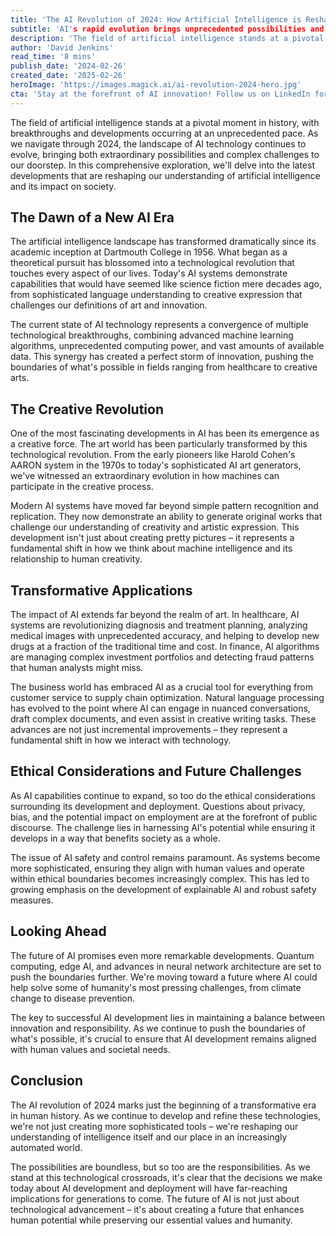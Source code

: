 ```yaml
---
title: 'The AI Revolution of 2024: How Artificial Intelligence is Reshaping Our World'
subtitle: 'AI's rapid evolution brings unprecedented possibilities and challenges in 2024'
description: 'The field of artificial intelligence stands at a pivotal moment in history, with breakthroughs and developments occurring at an unprecedented pace. As we navigate through 2024, the landscape of AI technology continues to evolve, bringing both extraordinary possibilities and complex challenges to our doorstep. In this comprehensive exploration, we'll delve into the latest developments that are reshaping our understanding of artificial intelligence and its impact on society.'
author: 'David Jenkins'
read_time: '8 mins'
publish_date: '2024-02-26'
created_date: '2025-02-26'
heroImage: 'https://images.magick.ai/ai-revolution-2024-hero.jpg'
cta: 'Stay at the forefront of AI innovation! Follow us on LinkedIn for daily updates on the latest breakthroughs and insights shaping the future of artificial intelligence.'
---
```


The field of artificial intelligence stands at a pivotal moment in history, with breakthroughs and developments occurring at an unprecedented pace. As we navigate through 2024, the landscape of AI technology continues to evolve, bringing both extraordinary possibilities and complex challenges to our doorstep. In this comprehensive exploration, we'll delve into the latest developments that are reshaping our understanding of artificial intelligence and its impact on society.

## The Dawn of a New AI Era

The artificial intelligence landscape has transformed dramatically since its academic inception at Dartmouth College in 1956. What began as a theoretical pursuit has blossomed into a technological revolution that touches every aspect of our lives. Today's AI systems demonstrate capabilities that would have seemed like science fiction mere decades ago, from sophisticated language understanding to creative expression that challenges our definitions of art and innovation.

The current state of AI technology represents a convergence of multiple technological breakthroughs, combining advanced machine learning algorithms, unprecedented computing power, and vast amounts of available data. This synergy has created a perfect storm of innovation, pushing the boundaries of what's possible in fields ranging from healthcare to creative arts.

## The Creative Revolution

One of the most fascinating developments in AI has been its emergence as a creative force. The art world has been particularly transformed by this technological revolution. From the early pioneers like Harold Cohen's AARON system in the 1970s to today's sophisticated AI art generators, we've witnessed an extraordinary evolution in how machines can participate in the creative process.

Modern AI systems have moved far beyond simple pattern recognition and replication. They now demonstrate an ability to generate original works that challenge our understanding of creativity and artistic expression. This development isn't just about creating pretty pictures – it represents a fundamental shift in how we think about machine intelligence and its relationship to human creativity.

## Transformative Applications

The impact of AI extends far beyond the realm of art. In healthcare, AI systems are revolutionizing diagnosis and treatment planning, analyzing medical images with unprecedented accuracy, and helping to develop new drugs at a fraction of the traditional time and cost. In finance, AI algorithms are managing complex investment portfolios and detecting fraud patterns that human analysts might miss.

The business world has embraced AI as a crucial tool for everything from customer service to supply chain optimization. Natural language processing has evolved to the point where AI can engage in nuanced conversations, draft complex documents, and even assist in creative writing tasks. These advances are not just incremental improvements – they represent a fundamental shift in how we interact with technology.

## Ethical Considerations and Future Challenges

As AI capabilities continue to expand, so too do the ethical considerations surrounding its development and deployment. Questions about privacy, bias, and the potential impact on employment are at the forefront of public discourse. The challenge lies in harnessing AI's potential while ensuring it develops in a way that benefits society as a whole.

The issue of AI safety and control remains paramount. As systems become more sophisticated, ensuring they align with human values and operate within ethical boundaries becomes increasingly complex. This has led to growing emphasis on the development of explainable AI and robust safety measures.

## Looking Ahead

The future of AI promises even more remarkable developments. Quantum computing, edge AI, and advances in neural network architecture are set to push the boundaries further. We're moving toward a future where AI could help solve some of humanity's most pressing challenges, from climate change to disease prevention.

The key to successful AI development lies in maintaining a balance between innovation and responsibility. As we continue to push the boundaries of what's possible, it's crucial to ensure that AI development remains aligned with human values and societal needs.

## Conclusion

The AI revolution of 2024 marks just the beginning of a transformative era in human history. As we continue to develop and refine these technologies, we're not just creating more sophisticated tools – we're reshaping our understanding of intelligence itself and our place in an increasingly automated world.

The possibilities are boundless, but so too are the responsibilities. As we stand at this technological crossroads, it's clear that the decisions we make today about AI development and deployment will have far-reaching implications for generations to come. The future of AI is not just about technological advancement – it's about creating a future that enhances human potential while preserving our essential values and humanity.
